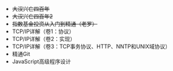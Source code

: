 - ~~大汉兴亡四百年~~
- ~~大汉兴亡四百年2~~
- ~~指数基金投资从入门到精通（老罗）~~
- TCP/IP详解（卷1：协议）
- TCP/IP详解（卷2：实现）
- TCP/IP详解（卷3：TCP事务协议、HTTP、NNTP和UNIX域协议）
- 精通Git
- JavaScript高级程序设计